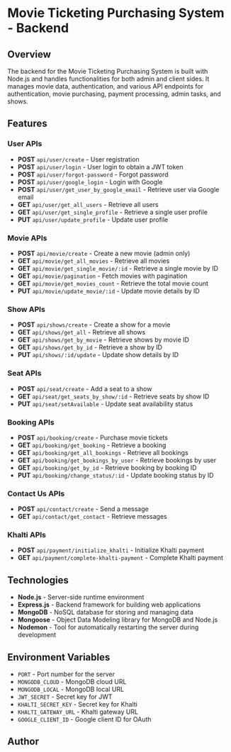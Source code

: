 # Movie Ticketing Purchasing System - Backend

## Overview

The backend for the Movie Ticketing Purchasing System is built with Node.js and
handles functionalities for both admin and client sides. It manages movie data,
authentication, and various API endpoints for authentication, movie purchasing,
payment processing, admin tasks, and shows.

## Features

### User APIs

- **POST** `api/user/create` - User registration
- **POST** `api/user/login` - User login to obtain a JWT token
- **POST** `api/user/forgot-password` - Forgot password
- **POST** `api/user/google_login` - Login with Google
- **POST** `api/user/get_user_by_google_email` - Retrieve user via Google email
- **GET** `api/user/get_all_users` - Retrieve all users
- **GET** `api/user/get_single_profile` - Retrieve a single user profile
- **PUT** `api/user/update_profile` - Update user profile

### Movie APIs

- **POST** `api/movie/create` - Create a new movie (admin only)
- **GET** `api/movie/get_all_movies` - Retrieve all movies
- **GET** `api/movie/get_single_movie/:id` - Retrieve a single movie by ID
- **GET** `api/movie/pagination` - Fetch movies with pagination
- **GET** `api/movie/get_movies_count` - Retrieve the total movie count
- **PUT** `api/movie/update_movie/:id` - Update movie details by ID

### Show APIs

- **POST** `api/shows/create` - Create a show for a movie
- **GET** `api/shows/get_all` - Retrieve all shows
- **GET** `api/shows/get_by_movie` - Retrieve shows by movie ID
- **GET** `api/shows/get_by_id` - Retrieve a show by ID
- **PUT** `api/shows/:id/update` - Update show details by ID

### Seat APIs

- **POST** `api/seat/create` - Add a seat to a show
- **GET** `api/seat/get_seats_by_show/:id` - Retrieve seats by show ID
- **PUT** `api/seat/setAvailable` - Update seat availability status

### Booking APIs

- **POST** `api/booking/create` - Purchase movie tickets
- **GET** `api/booking/get_booking` - Retrieve a booking
- **GET** `api/booking/get_all_bookings` - Retrieve all bookings
- **GET** `api/booking/get_bookings_by_user` - Retrieve bookings by user
- **GET** `api/booking/get_by_id` - Retrieve booking by booking ID
- **PUT** `api/booking/change_status/:id` - Update booking status by ID

### Contact Us APIs

- **POST** `api/contact/create` - Send a message
- **GET** `api/contact/get_contact` - Retrieve messages

### Khalti APIs

- **POST** `api/payment/initialize_khalti` - Initialize Khalti payment
- **GET** `api/payment/complete-khalti-payment` - Complete Khalti payment

## Technologies

- **Node.js** - Server-side runtime environment
- **Express.js** - Backend framework for building web applications
- **MongoDB** - NoSQL database for storing and managing data
- **Mongoose** - Object Data Modeling library for MongoDB and Node.js
- **Nodemon** - Tool for automatically restarting the server during development

## Environment Variables

- `PORT` - Port number for the server
- `MONGODB_CLOUD` - MongoDB cloud URL
- `MONGODB_LOCAL` - MongoDB local URL
- `JWT_SECRET` - Secret key for JWT
- `KHALTI_SECRET_KEY` - Secret key for Khalti
- `KHALTI_GATEWAY_URL` - Khalti gateway URL
- `GOOGLE_CLIENT_ID` - Google client ID for OAuth

## Author
